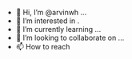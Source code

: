 - 👋 Hi, I’m @arvinwh ...
- 👀 I’m interested in .
- 🌱 I’m currently learning ...
- 💞️ I’m looking to collaborate on ...
- 📫 How to reach 

<!---
arvinwh/arvinwh is a ✨ special ✨ repository because its `README.md` (this file) appears on your GitHub profile.
You can click the Preview link to take a look at your changes.
--->
